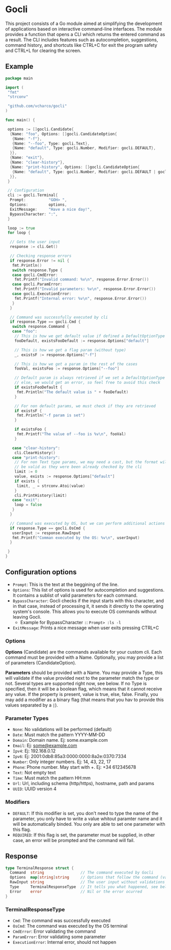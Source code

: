 # Gocli

This project consists of a Go module aimed at simplifying the development of applications based on interactive command-line interfaces. The module provides a function that opens a CLI which returns the entered command as a result.
The CLI includes features such as autocompletion, suggestions, command history, and shortcuts like CTRL+C for exit the program safety and CTRL+L for clearing the screen.

## Example

```go
package main

import (
 "fmt"
 "strconv"

 "github.com/vcharco/gocli"
)

func main() {

 options := []gocli.Candidate{
  {Name: "foo", Options: []gocli.CandidateOption{
   {Name: "-f"},
   {Name: "--foo", Type: gocli.Text},
   {Name: "default", Type: gocli.Number, Modifier: gocli.DEFAULT},
  }},
  {Name: "exit"},
  {Name: "clear-history"},
  {Name: "print-history", Options: []gocli.CandidateOption{
   {Name: "default", Type: gocli.Number, Modifier: gocli.DEFAULT | gocli.REQUIRED},
  }},
 }

 // Configuration
 cli := gocli.Terminal{
  Prompt:          "GOH> ",
  Options:         options,
  ExitMessage:     "Have a nice day!",
  BypassCharacter: ":",
 }

 loop := true
 for loop {

  // Gets the user input
  response := cli.Get()

  // Checking response errors
  if response.Error != nil {
   fmt.Println()
   switch response.Type {
   case gocli.CmdError:
    fmt.Printf("Invalid command: %v\n", response.Error.Error())
   case gocli.ParamError:
    fmt.Printf("Invalid parameters: %v\n", response.Error.Error())
   case gocli.ExecutionError:
    fmt.Printf("Internal error: %v\n", response.Error.Error())
   }
  }

  // Command was successfully executed by cli
  if response.Type == gocli.Cmd {
   switch response.Command {
   case "foo":
    // This is how we get default value if defined a DefaultOptionType
    fooDefault, existsFooDefault := response.Options["default"]

    // This is how we get a flag param (without type)
    _, existsF := response.Options["-f"]

    // This is how we get a param in the rest of the cases
    fooVal, existsFoo := response.Options["--foo"]

    // Default param is always retrieved if we set a DefaultOptionType
    // else, we would get an error, so feel free to avoid this check
    if existsFooDefault {
     fmt.Println("The default value is " + fooDefault)
    }

    // For non default params, we must check if they are retrieved
    if existsF {
     fmt.Println("-f param is set")
    }

    if existsFoo {
     fmt.Printf("The value of --foo is %v\n", fooVal)
    }

   case "clear-history":
    cli.ClearHistory()
   case "print-history":
    // For non Text type params, we may need a cast, but the format will
    // be valid as they were been already checked by the cli
    limit := 0
    value, exists := response.Options["default"]
    if exists {
     limit, _ = strconv.Atoi(value)
    }
    cli.PrintHistory(limit)
   case "exit":
    loop = false
   }
  }

  // Command was executed by OS, but we can perform additional actions
  if response.Type == gocli.OsCmd {
   userInput := response.RawInput
   fmt.Printf("Comman executed by the OS: %v\n", userInput)
  }

 }
}
```

## Configuration options

- `Prompt`: This is the text at the beggining of the line.
- `Options`: This list of options is used for autocompletion and suggestions. It contains a sublist of valid parameters for each command.
- `BypassCharacter`: Gocli checks if the input starts with this character, and in that case, instead of processing it, it sends it directly to the operating system's console. This allows you to execute OS commands without leaving Gocli.
  - Example for BypassCharacter `:`: `Prompt> :ls -l`
- `ExitMessage`: Prints a nice message when user exits pressing CTRL+C

### Options

**Options** (Candidate) are the commands available for your custom cli. Each command must be provided with a Name. Optionally, you may provide a list of parameters (CandidateOption).

**Parameters** should be provided with a Name. You may provide a Type, this will validate if the value provided next to the parameter match the type or not. Several types are supported right now, see below. If no Type is specified, then it will be a boolean flag, which means that it cannot receive any value. If the property is present, value is true, else, false. Finally, you may add a modifier as a binary flag (that means that you hav to provide this values separated by a `|`).

### Parameter Types

- `None`: No validations will be performed (default)
- `Date`: Must match the pattern YYYY-MM-DD
- `Domain`: Domain name. Ej: some.example.com
- `Email`: Ej: some@example.com
- `Ipv4`: Ej: 192.168.0.12
- `Ipv6`: Ej: 2001:0db8:85a3:0000:0000:8a2e:0370:7334
- `Number`: Only integer numbers. Ej: 14, 43, 22, 17
- `Phone`: Phone number. May start with +. Ej: +34 612345678
- `Text`: Not empty text
- `Time`: Must match the pattern HH:mm
- `Url`: Url, including schema (http/https), hostname, path and params
- `UUID`: UUID version 4

### Modifiers

- `DEFAULT`: If this modifier is set, you don't need to type the name of the parameter, you only have to write a value whitout paramter name and it will be automatically binded. You only are able to set one parameter with this flag.
- `REQUIRED`: If this flag is set, the parameter must be supplied, in other case, an error will be prompted and the command will fail.

## Response

```go
type TerminalResponse struct {
  Command  string                // The command executed by Gocli
  Options  map[string]string     // Options that follow the command (validated)
  RawInput string                // The user input without validations neither splits
  Type     TerminalResponseType  // It tells you what happened, see below
  Error    error                 // Nil or the error ocurred
}
```

### TerminalResponseType

- `Cmd`: The command was successfully executed
- `OsCmd`: The command was executed by the OS terminal
- `CmdError`: Error validating the command
- `ParamError`: Error validating some parameter
- `ExecutionError`: Internal error, should not happen
